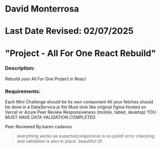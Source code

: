 # David Monterrosa
# Last Date Revised: 02/07/2025
# "Project - All For One React Rebuild"
### Description:
Rebuild your All For One Project in React


### Requirements:
Each Mini Challenge should be its own component
All your fetches should be done in a DataService.js file
Must look like original figma
Hosted on Vercel or Azure
Peer Review
Responsiveness (mobile, tablet, desktop)
YOU MUST HAVE DATA VALIDATION COMPLETED



Peer Reviewed By:karen cadavos
>everything works as expected,responsive is on point! error checking and validation is also in place. beautiful UI!
